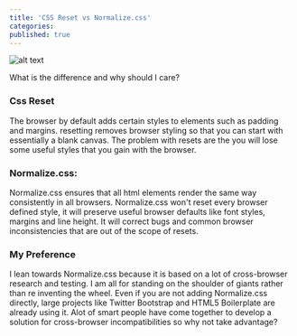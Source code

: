 ```yaml
---
title: 'CSS Reset vs Normalize.css'
categories:
published: true
---
```


![alt text](https://assets.hongkiat.com/uploads/thumbs/640x410/normalized-css-twitter.jpg)


What is the difference and why should I care?

### Css Reset

 The browser by default adds certain styles to elements such as padding and margins. resetting removes browser styling so that you can start with essentially a blank canvas. The problem with resets are the you will lose some useful styles that you gain with the browser.

### Normalize.css:

 Normalize.css ensures that all html elements render the same way consistently in all
 browsers. Normalize.css won't reset every  browser defined style, it will preserve useful browser defaults like font styles, margins and line height. It will correct bugs and common browser inconsistencies that are out of the scope of resets.

### My Preference

I lean towards Normalize.css because it is based on a lot of cross-browser research and testing. I am all for standing on the shoulder of giants rather than re inventing the wheel. Even if you are not adding Normalize.css directly, large projects like Twitter Bootstrap and HTML5 Boilerplate are already using it. Alot of smart people have come together to develop a solution for cross-browser incompatibilities so why not take advantage?